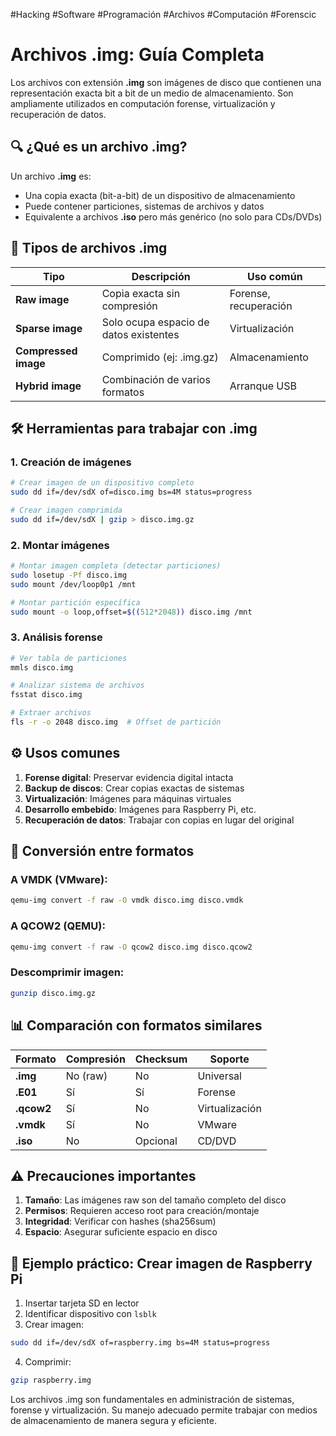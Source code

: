 #Hacking #Software #Programación #Archivos #Computación #Forenscic 
# **Archivos .img: Guía Completa**

Los archivos con extensión **.img** son imágenes de disco que contienen una representación exacta bit a bit de un medio de almacenamiento. Son ampliamente utilizados en computación forense, virtualización y recuperación de datos.

## 🔍 **¿Qué es un archivo .img?**
Un archivo **.img** es:
- Una copia exacta (bit-a-bit) de un dispositivo de almacenamiento
- Puede contener particiones, sistemas de archivos y datos
- Equivalente a archivos **.iso** pero más genérico (no solo para CDs/DVDs)

## 📌 **Tipos de archivos .img**

| Tipo | Descripción | Uso común |
|------|-------------|-----------|
| **Raw image** | Copia exacta sin compresión | Forense, recuperación |
| **Sparse image** | Solo ocupa espacio de datos existentes | Virtualización |
| **Compressed image** | Comprimido (ej: .img.gz) | Almacenamiento |
| **Hybrid image** | Combinación de varios formatos | Arranque USB |

## 🛠 **Herramientas para trabajar con .img**

### 1. **Creación de imágenes**
```bash
# Crear imagen de un dispositivo completo
sudo dd if=/dev/sdX of=disco.img bs=4M status=progress

# Crear imagen comprimida
sudo dd if=/dev/sdX | gzip > disco.img.gz
```

### 2. **Montar imágenes**
```bash
# Montar imagen completa (detectar particiones)
sudo losetup -Pf disco.img
sudo mount /dev/loop0p1 /mnt

# Montar partición específica
sudo mount -o loop,offset=$((512*2048)) disco.img /mnt
```

### 3. **Análisis forense**
```bash
# Ver tabla de particiones
mmls disco.img

# Analizar sistema de archivos
fsstat disco.img

# Extraer archivos
fls -r -o 2048 disco.img  # Offset de partición
```

## ⚙️ **Usos comunes**

1. **Forense digital**: Preservar evidencia digital intacta
2. **Backup de discos**: Crear copias exactas de sistemas
3. **Virtualización**: Imágenes para máquinas virtuales
4. **Desarrollo embebido**: Imágenes para Raspberry Pi, etc.
5. **Recuperación de datos**: Trabajar con copias en lugar del original

## 🔄 **Conversión entre formatos**

### A VMDK (VMware):
```bash
qemu-img convert -f raw -O vmdk disco.img disco.vmdk
```

### A QCOW2 (QEMU):
```bash
qemu-img convert -f raw -O qcow2 disco.img disco.qcow2
```

### Descomprimir imagen:
```bash
gunzip disco.img.gz
```

## 📊 **Comparación con formatos similares**

| Formato | Compresión | Checksum | Soporte |
|---------|------------|----------|---------|
| **.img** | No (raw) | No | Universal |
| **.E01** | Sí | Sí | Forense |
| **.qcow2** | Sí | No | Virtualización |
| **.vmdk** | Sí | No | VMware |
| **.iso** | No | Opcional | CD/DVD |

## ⚠️ **Precauciones importantes**

1. **Tamaño**: Las imágenes raw son del tamaño completo del disco
2. **Permisos**: Requieren acceso root para creación/montaje
3. **Integridad**: Verificar con hashes (sha256sum)
4. **Espacio**: Asegurar suficiente espacio en disco

## 🚀 **Ejemplo práctico: Crear imagen de Raspberry Pi**

1. Insertar tarjeta SD en lector
2. Identificar dispositivo con `lsblk`
3. Crear imagen:
```bash
sudo dd if=/dev/sdX of=raspberry.img bs=4M status=progress
```
4. Comprimir:
```bash
gzip raspberry.img
```

Los archivos .img son fundamentales en administración de sistemas, forense y virtualización. Su manejo adecuado permite trabajar con medios de almacenamiento de manera segura y eficiente.